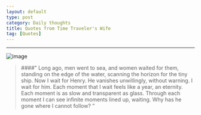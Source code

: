 ```yaml
---
layout: default
type: post
category: Daily thoughts
title: Quotes from Time Traveler's Wife
tag: [Quotes]
---
```

***  
   
      
 
 ![image]({{site.img_url}}/post-sources/time-traveler's-wife.jpg)

  
  
  
    

>####" Long ago, men went to sea, and women waited for them, standing on the edge of the water, scanning the horizon for the tiny ship. Now I wait for Henry. He vanishes unwillingly, without warning. I wait for him. Each moment that I wait feels like a year, an eternity. Each moment is as slow and transparent as glass. Through each moment I can see infinite moments lined up, waiting. Why has he gone where I cannot follow? ”